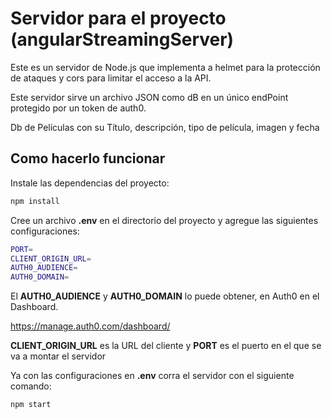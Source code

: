 # Servidor para el proyecto (angularStreamingServer)

Este es un servidor de Node.js que implementa a helmet para la protección de ataques y cors para limitar el acceso a la API.  

Este servidor sirve un archivo JSON como dB en un único endPoint protegido por un token de auth0.

Db de Películas con su Título, descripción, tipo de película, imagen y fecha

## Como hacerlo funcionar 

Instale las dependencias del proyecto:

```bash
npm install
```

Cree un archivo **.env** en el directorio del proyecto y agregue las siguientes configuraciones:

```bash
PORT=
CLIENT_ORIGIN_URL=
AUTH0_AUDIENCE=
AUTH0_DOMAIN=
```

El **AUTH0_AUDIENCE** y **AUTH0_DOMAIN** lo puede obtener, en Auth0 en el Dashboard.

https://manage.auth0.com/dashboard/

**CLIENT_ORIGIN_URL** es la URL del cliente y **PORT** es el puerto en el que se va a montar el servidor

Ya con las configuraciones en **.env** corra el servidor con el siguiente comando:

```bash
npm start
```



